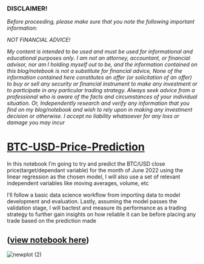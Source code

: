 ### DISCLAIMER!
*Before proceeding, please make sure that you note the following important information*:

*NOT FINANCIAL ADVICE!*

*My content is intended to be used and must be used for informational and educational purposes only*. 
*I am not an attorney, accountant, or financial advisor, nor am I holding myself out to be, and the information contained on this blog/notebook is not a substitute for financial advice, None of the information contained here constitutes an offer (or solicitation of an offer) to buy or sell any security or financial instrument to make any investment or to participate in any particular trading strategy. Always seek advice from a professional who is aware of the facts and circumstances of your individual situation. Or, Independently research and verify any information that you find on my blog/notebook and wish to rely upon in making any investment decision or otherwise. I accept no liability whatsoever for any loss or damage you may incur*


# [BTC-USD-Price-Prediction](https://nbviewer.org/github/mjabubakar22/Tech-Portfolio-Analysis/blob/main/Tech%20Stocks%20Portfolio.ipynb)
In this notebook I’m going to try and predict the BTC/USD close price(target/dependant variable) for the month of June 2022 using the linear regression as the chosen model, I will also use a set of relevant independent variables like moving averages, volume, etc

I’ll follow a basic data science workflow from importing data to model development and evaluation.
Lastly, assuming the model passes the validation stage, I will bactest and measure its performance as a trading strategy to further gain insights on how reliable it can be before placing any trade based on the prediction made


## ([view notebook here](https://nbviewer.org/github/mjabubakar22/Tech-Portfolio-Analysis/blob/main/Tech%20Stocks%20Portfolio.ipynb))
![newplot (2)](https://user-images.githubusercontent.com/80532199/166159924-2dac06d9-9968-4d8d-98f7-d77a3f8e40e9.png)
